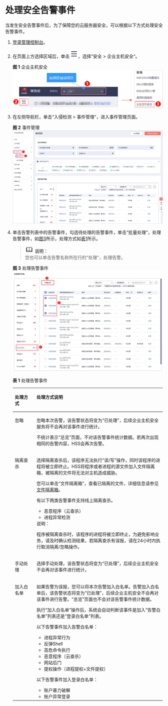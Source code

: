 # 处理安全告警事件<a name="hss_01_0027"></a>

当发生安全告警事件后，为了保障您的云服务器安全，可以根据以下方式处理安全告警事件。

1.  [登录管理控制台](https://console.huaweicloud.com)。
2.  在页面上方选择区域后，单击![](figures/icon-servicelist.png)，选择“安全  \>  企业主机安全“。

    **图 1**  企业主机安全<a name="hss_01_0229_fig1271516227232"></a>  
    ![](figures/企业主机安全.png "企业主机安全")

3.  在左侧导航栏，单击“入侵检测  \>  事件管理“，进入事件管理页面。

    **图 2**  事件管理<a name="fig3881528133911"></a>  
    ![](figures/事件管理.png "事件管理")

4.  单击告警列表中的告警事件，勾选待处理的告警事件，单击“批量处理“，处理告警事件，如[图3](#fig2567205514581)所示，处理方式如[表1](#table12568105515583)所示。

    >![](public_sys-resources/icon-note.gif) **说明：**   
    >您也可以单击告警名称所在行的“处理“，处理告警。  

    **图 3**  处理告警事件<a name="fig2567205514581"></a>  
    ![](figures/处理告警事件.png "处理告警事件")

    **表 1**  处理告警事件

    <a name="table12568105515583"></a>
    <table><thead align="left"><tr id="row2567755115818"><th class="cellrowborder" valign="top" width="14.46%" id="mcps1.2.3.1.1"><p id="p95671553584"><a name="p95671553584"></a><a name="p95671553584"></a>处理方式</p>
    </th>
    <th class="cellrowborder" valign="top" width="85.54%" id="mcps1.2.3.1.2"><p id="p95671555581"><a name="p95671555581"></a><a name="p95671555581"></a>处理方式说明</p>
    </th>
    </tr>
    </thead>
    <tbody><tr id="row6567195515812"><td class="cellrowborder" valign="top" width="14.46%" headers="mcps1.2.3.1.1 "><p id="p13567955185819"><a name="p13567955185819"></a><a name="p13567955185819"></a>忽略</p>
    </td>
    <td class="cellrowborder" valign="top" width="85.54%" headers="mcps1.2.3.1.2 "><p id="p19567955195814"><a name="p19567955195814"></a><a name="p19567955195814"></a>忽略本次告警，该告警状态将变为<span class="parmvalue" id="parmvalue6567125545811"><a name="parmvalue6567125545811"></a><a name="parmvalue6567125545811"></a>“已处理”</span>，后续企业主机安全服务将不会再对该事件进行统计。</p>
    <p id="p060014181604"><a name="p060014181604"></a><a name="p060014181604"></a>不统计表示<span class="parmvalue" id="parmvalue4711174414018"><a name="parmvalue4711174414018"></a><a name="parmvalue4711174414018"></a>“总览”</span>页面，不对该告警事件统计数据。若再次出现相同的告警内容，HSS会再次告警。</p>
    </td>
    </tr>
    <tr id="row1956735565814"><td class="cellrowborder" valign="top" width="14.46%" headers="mcps1.2.3.1.1 "><p id="p155676556584"><a name="p155676556584"></a><a name="p155676556584"></a>隔离查杀</p>
    </td>
    <td class="cellrowborder" valign="top" width="85.54%" headers="mcps1.2.3.1.2 "><p id="p1256725555814"><a name="p1256725555814"></a><a name="p1256725555814"></a>选择隔离查杀后，该程序无法执行<span class="parmvalue" id="parmvalue165679558586"><a name="parmvalue165679558586"></a><a name="parmvalue165679558586"></a>“读/写”</span>操作，同时该程序的进程将被立即终止。HSS将程序或者进程的源文件加入文件隔离箱，被隔离的文件将无法对主机造成威胁。</p>
    <p id="p466618189174"><a name="p466618189174"></a><a name="p466618189174"></a>您可以单击<span class="uicontrol" id="uicontrol5449111417253"><a name="uicontrol5449111417253"></a><a name="uicontrol5449111417253"></a>“文件隔离箱”</span>，查看已隔离的文件，详细信息请参见<a href="文件隔离箱.md">文件隔离箱</a>。</p>
    <p id="p1276941511109"><a name="p1276941511109"></a><a name="p1276941511109"></a>有以下两类告警事件支持线上隔离查杀。</p>
    <a name="ul12966426119"></a><a name="ul12966426119"></a><ul id="ul12966426119"><li>恶意程序（云查杀）</li><li>进程异常检测</li></ul>
    <div class="note" id="note1956719558587"><a name="note1956719558587"></a><a name="note1956719558587"></a><span class="notetitle"> 说明： </span><div class="notebody"><p id="p9620461496"><a name="p9620461496"></a><a name="p9620461496"></a>程序被隔离查杀时，该程序的进程将被立即终止，为避免影响业务，请及时确认检测结果，若隔离查杀有误报，请在24小时内执行取消隔离/忽略操作。</p>
    </div></div>
    </td>
    </tr>
    <tr id="row956885515586"><td class="cellrowborder" valign="top" width="14.46%" headers="mcps1.2.3.1.1 "><p id="p13567155545814"><a name="p13567155545814"></a><a name="p13567155545814"></a>手动处理</p>
    </td>
    <td class="cellrowborder" valign="top" width="85.54%" headers="mcps1.2.3.1.2 "><p id="p19568155512581"><a name="p19568155512581"></a><a name="p19568155512581"></a>选择手动处理，该告警状态将变为<span class="parmvalue" id="parmvalue19567255115810"><a name="parmvalue19567255115810"></a><a name="parmvalue19567255115810"></a>“已处理”</span>，后续企业主机安全不会再对该事件进行统计。</p>
    </td>
    </tr>
    <tr id="row20568125545812"><td class="cellrowborder" valign="top" width="14.46%" headers="mcps1.2.3.1.1 "><p id="p10568135518587"><a name="p10568135518587"></a><a name="p10568135518587"></a>加入白名单</p>
    </td>
    <td class="cellrowborder" valign="top" width="85.54%" headers="mcps1.2.3.1.2 "><p id="p1626925036"><a name="p1626925036"></a><a name="p1626925036"></a>如果告警为误报，您可以将本次告警加入白名单。告警加入白名单后，该告警状态将变为<span class="parmvalue" id="parmvalue16625112513319"><a name="parmvalue16625112513319"></a><a name="parmvalue16625112513319"></a>“已处理”</span>，后续企业主机安全不会再对该事件进行告警。<span class="parmvalue" id="parmvalue741714572033"><a name="parmvalue741714572033"></a><a name="parmvalue741714572033"></a>“总览”</span>页面也不会对该告警事件统计数据。</p>
    <p id="p12568105512586"><a name="p12568105512586"></a><a name="p12568105512586"></a>执行<span class="parmvalue" id="parmvalue1759022616519"><a name="parmvalue1759022616519"></a><a name="parmvalue1759022616519"></a>“加入白名单”</span>操作后，系统会自动判断该事件是加入<span class="parmvalue" id="parmvalue085565613413"><a name="parmvalue085565613413"></a><a name="parmvalue085565613413"></a>“告警白名单”</span>列表还是<span class="parmvalue" id="parmvalue648919014517"><a name="parmvalue648919014517"></a><a name="parmvalue648919014517"></a>“登录白名单”</span>列表。</p>
    <p id="p43040621314"><a name="p43040621314"></a><a name="p43040621314"></a>以下告警事件加入告警白名单：</p>
    <a name="ul20689201816155"></a><a name="ul20689201816155"></a><ul id="ul20689201816155"><li>进程异常行为</li><li>反弹Shell</li><li>高危命令执行</li><li>恶意程序（云查杀）</li><li>网站后门</li><li>提权操作（进程提权+文件提权）</li></ul>
    <p id="p037661091014"><a name="p037661091014"></a><a name="p037661091014"></a>以下告警事件加入登录白名单：</p>
    <a name="ul105301160111"></a><a name="ul105301160111"></a><ul id="ul105301160111"><li>账户暴力破解</li><li>账户异常登录</li></ul>
    </td>
    </tr>
    </tbody>
    </table>


